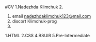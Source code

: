 #CV
1.Nadezhda Klimchuk
2.
 1. email nadezhdaklimchuk123@mail.com
 2. discort Klimchuk-prog
3.
1.HTML
2.CSS
4.BSUIR
5.Pre-Intermediate
